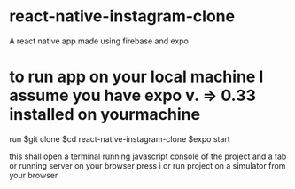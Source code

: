 # react-native-instagram-clone
A react native app made using firebase and expo

# to run app on your local machine I assume you have expo v.  => 0.33 installed on yourmachine

run 
$git clone <repo url>
$cd react-native-instagram-clone
$expo start

 this shall open a terminal running javascript console of the project and a tab or running server on your browser
 press i or run project on a simulator from your browser
 
